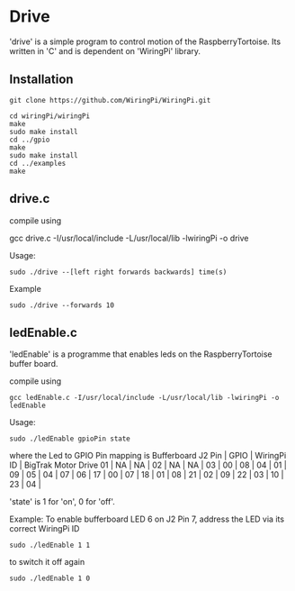 Drive
================

'drive' is a simple program to control motion of the RaspberryTortoise.
Its written in 'C' and is dependent on 'WiringPi' library.

Installation
------------

    git clone https://github.com/WiringPi/WiringPi.git

    cd wiringPi/wiringPi
    make
    sudo make install
    cd ../gpio
    make
    sudo make install
    cd ../examples
    make

drive.c
-------

compile using 

   gcc drive.c -I/usr/local/include -L/usr/local/lib -lwiringPi -o drive

Usage:

    sudo ./drive --[left right forwards backwards] time(s)

Example

    sudo ./drive --forwards 10

ledEnable.c
----------------

'ledEnable' is a programme that enables leds on the RaspberryTortoise buffer board.

compile using

    gcc ledEnable.c -I/usr/local/include -L/usr/local/lib -lwiringPi -o ledEnable

Usage:

    sudo ./ledEnable gpioPin state

where the Led to GPIO Pin mapping is
   Bufferboard J2 Pin |  GPIO   | WiringPi ID | BigTrak Motor Drive 
   01 | NA | NA | 
   02 | NA | NA | 
   03 | 00 | 08 | 
   04 | 01 | 09 | 
   05 | 04 | 07 | 
   06 | 17 | 00 | 
   07 | 18 | 01 | 
   08 | 21 | 02 | 
   09 | 22 | 03 | 
   10 | 23 | 04 |

'state' is 1 for 'on', 0 for 'off'.

Example:
To enable bufferboard LED 6 on J2 Pin 7, address the LED via its correct WiringPi ID

    sudo ./ledEnable 1 1

to switch it off again

    sudo ./ledEnable 1 0


